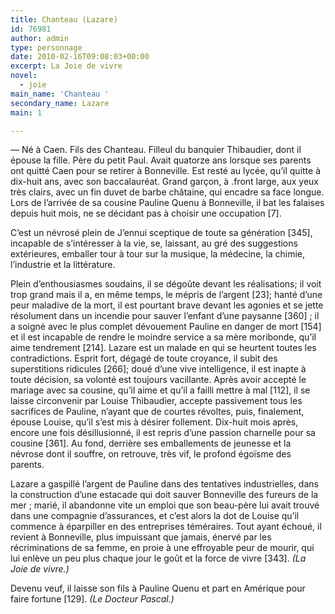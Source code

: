 ```yaml
---
title: Chanteau (Lazare)
id: 76981
author: admin
type: personnage
date: 2010-02-16T09:08:03+00:00
excerpt: La Joie de vivre
novel:
  - joie
main_name: 'Chanteau '
secondary_name: Lazare
main: 1

---
```

— Né à Caen. Fils des Chanteau. Filleul du banquier Thibaudier, dont il épouse la fille. Père du petit Paul. Avait quatorze ans lorsque ses parents ont quitté Caen pour se retirer à Bonneville. Est resté au lycée, qu&rsquo;il quitte à dix-huit ans, avec son baccalauréat. Grand garçon, à .front large, aux yeux très clairs, avec un fin duvet de barbe châtaine, qui encadre sa face longue. Lors de l&rsquo;arrivée de sa cousine Pauline Quenu à Bonneville, il bat les falaises depuis huit mois, ne se décidant pas à choisir une occupation [7].

C&rsquo;est un névrosé plein de J&rsquo;ennui sceptique de toute sa génération [345], incapable de s&rsquo;intéresser à la vie, se, laissant, au gré des suggestions extérieures, emballer tour à tour sur la musique, la médecine, la chimie, l&rsquo;industrie et la littérature.

Plein d&rsquo;enthousiasmes soudains, il se dégoûte devant les réalisations; il voit trop grand mais il a, en même temps, le mépris de l&rsquo;argent [23]; hanté d&rsquo;une peur maladive de la mort, il est pourtant brave devant les agonies et se jette résolument dans un incendie pour sauver l&rsquo;enfant d&rsquo;une paysanne [360] ; il a soigné avec le plus complet dévouement Pauline en danger de mort [154] et il est incapable de rendre le moindre service a sa mère moribonde, qu’il aime tendrement [214]. Lazare est un malade en qui se heurtent toutes les contradictions. Esprit fort, dégagé de toute croyance, il subit des superstitions ridicules [266]; doué d&rsquo;une vive intelligence, il est inapte à toute décision, sa volonté est toujours vacillante. Après avoir accepté le mariage avec sa cousine, qu&rsquo;il aime et qu&rsquo;il a failli mettre à mal [112], il se laisse circonvenir par Louise Thibaudier, accepte passivement tous les sacrifices de Pauline, n&rsquo;ayant que de courtes révoltes, puis, finalement, épouse Louise, qu’il s&rsquo;est mis à désirer follement. Dix-huit mois après, encore une fois désillusionné, il est repris d&rsquo;une passion charnelle pour sa cousine [361]. Au fond, derrière ses emballements de jeunesse et la névrose dont il souffre, on retrouve, très vif, le profond égoïsme des parents.

Lazare a gaspillé l&rsquo;argent de Pauline dans des tentatives industrielles, dans la construction d&rsquo;une estacade qui doit sauver Bonneville des fureurs de la mer ; marié, il abandonne vite un emploi que son beau-père lui avait trouvé dans une compagnie d&rsquo;assurances, et c&rsquo;est alors la dot de Louise qu&rsquo;il commence à éparpiller en des entreprises téméraires. Tout ayant échoué, il revient à Bonneville, plus impuissant que jamais, énervé par les récriminations de sa femme, en proie à une effroyable peur de mourir, qui lui enlève un peu plus chaque jour le goût et la force de vivre [343]. _(La Joie de vivre.)_

Devenu veuf, il laisse son fils à Pauline Quenu et part en Amérique pour faire fortune [129]. _(Le Docteur Pascal.)_